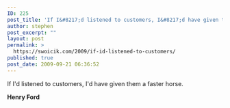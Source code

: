 ```yaml
---
ID: 225
post_title: 'If I&#8217;d listened to customers, I&#8217;d have given them a faster horse.'
author: stephen
post_excerpt: ""
layout: post
permalink: >
  https://swoicik.com/2009/if-id-listened-to-customers/
published: true
post_date: 2009-09-21 06:36:52
---
```

<p style="text-align: left;">If I'd listened to customers, I'd have given them a faster horse.</p>
<p style="text-align: left;"><strong>Henry Ford</strong></p>